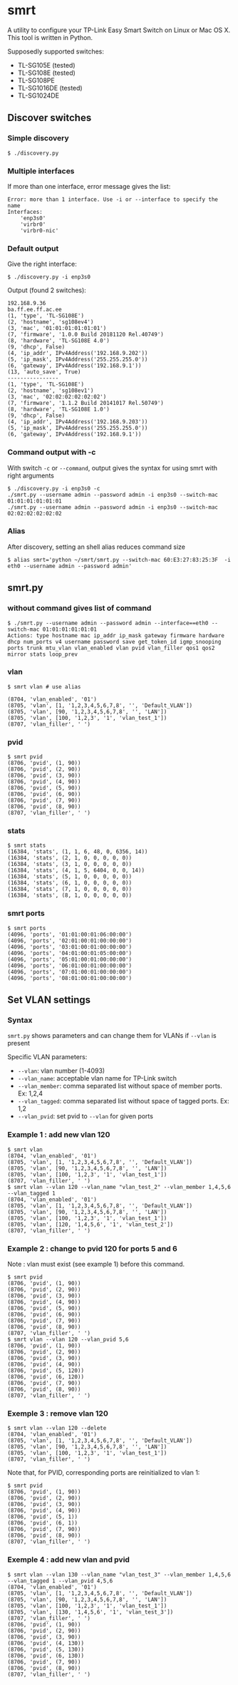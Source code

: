 # smrt

A utility to configure your TP-Link Easy Smart Switch
on Linux or Mac OS X. This tool is written in Python.

Supposedly supported switches:

* TL-SG105E (tested)
* TL-SG108E (tested)
* TL-SG108PE
* TL-SG1016DE (tested)
* TL-SG1024DE

## Discover switches

### Simple discovery

```
$ ./discovery.py
```

### Multiple interfaces

If more than one interface, error message gives the list:

```
Error: more than 1 interface. Use -i or --interface to specify the name
Interfaces:
    'enp3s0'
    'virbr0'
    'virbr0-nic'
```

### Default output

Give the right interface:
```
$ ./discovery.py -i enp3s0
```

Output (found 2 switches):
```
192.168.9.36
ba.ff.ee.ff.ac.ee
(1, 'type', 'TL-SG108E')
(2, 'hostname', 'sg108ev4')
(3, 'mac', '01:01:01:01:01:01')
(7, 'firmware', '1.0.0 Build 20181120 Rel.40749')
(8, 'hardware', 'TL-SG108E 4.0')
(9, 'dhcp', False)
(4, 'ip_addr', IPv4Address('192.168.9.202'))
(5, 'ip_mask', IPv4Address('255.255.255.0'))
(6, 'gateway', IPv4Address('192.168.9.1'))
(13, 'auto_save', True)
----------------
(1, 'type', 'TL-SG108E')
(2, 'hostname', 'sg108ev1')
(3, 'mac', '02:02:02:02:02:02')
(7, 'firmware', '1.1.2 Build 20141017 Rel.50749')
(8, 'hardware', 'TL-SG108E 1.0')
(9, 'dhcp', False)
(4, 'ip_addr', IPv4Address('192.168.9.203'))
(5, 'ip_mask', IPv4Address('255.255.255.0'))
(6, 'gateway', IPv4Address('192.168.9.1'))
```

### Command output with -c

With switch `-c` or `--command`, output gives the syntax for using smrt with right arguments

```
$ ./discovery.py -i enp3s0 -c
./smrt.py --username admin --password admin -i enp3s0 --switch-mac 01:01:01:01:01:01
./smrt.py --username admin --password admin -i enp3s0 --switch-mac 02:02:02:02:02:02
```

### Alias

After discovery, setting an shell alias reduces command size

```
$ alias smrt='python ~/smrt/smrt.py --switch-mac 60:E3:27:83:25:3F  -i eth0 --username admin --password admin'
```

## smrt.py

### without command gives list of command

```
$ ./smrt.py --username admin --password admin --interface==eth0 --switch-mac 01:01:01:01:01:01
Actions: type hostname mac ip_addr ip_mask gateway firmware hardware dhcp num_ports v4 username password save get_token_id igmp_snooping ports trunk mtu_vlan vlan_enabled vlan pvid vlan_filler qos1 qos2 mirror stats loop_prev
```

### vlan

```
$ smrt vlan # use alias

(8704, 'vlan_enabled', '01')
(8705, 'vlan', [1, '1,2,3,4,5,6,7,8', '', 'Default_VLAN'])
(8705, 'vlan', [90, '1,2,3,4,5,6,7,8', '', 'LAN'])
(8705, 'vlan', [100, '1,2,3', '1', 'vlan_test_1'])
(8707, 'vlan_filler', ' ')
```

### pvid

```
$ smrt pvid
(8706, 'pvid', (1, 90))
(8706, 'pvid', (2, 90))
(8706, 'pvid', (3, 90))
(8706, 'pvid', (4, 90))
(8706, 'pvid', (5, 90))
(8706, 'pvid', (6, 90))
(8706, 'pvid', (7, 90))
(8706, 'pvid', (8, 90))
(8707, 'vlan_filler', ' ')
```

### stats

```
$ smrt stats
(16384, 'stats', (1, 1, 6, 48, 0, 6356, 14))
(16384, 'stats', (2, 1, 0, 0, 0, 0, 0))
(16384, 'stats', (3, 1, 0, 0, 0, 0, 0))
(16384, 'stats', (4, 1, 5, 6404, 0, 0, 14))
(16384, 'stats', (5, 1, 0, 0, 0, 0, 0))
(16384, 'stats', (6, 1, 0, 0, 0, 0, 0))
(16384, 'stats', (7, 1, 0, 0, 0, 0, 0))
(16384, 'stats', (8, 1, 0, 0, 0, 0, 0))
```

### smrt ports

```
$ smrt ports
(4096, 'ports', '01:01:00:01:06:00:00')
(4096, 'ports', '02:01:00:01:00:00:00')
(4096, 'ports', '03:01:00:01:00:00:00')
(4096, 'ports', '04:01:00:01:05:00:00')
(4096, 'ports', '05:01:00:01:00:00:00')
(4096, 'ports', '06:01:00:01:00:00:00')
(4096, 'ports', '07:01:00:01:00:00:00')
(4096, 'ports', '08:01:00:01:00:00:00')
```
## Set VLAN settings

### Syntax

`smrt.py` shows parameters and can change them for VLANs if `--vlan` is present

Specific VLAN parameters:

* `--vlan`: vlan number (1-4093)
* `--vlan_name`: acceptable vlan name for TP-Link switch 
* `--vlan_member`: comma separated list without space of member ports. Ex: 1,2,4
* `--vlan_tagged`: comma separated list without space of tagged ports. Ex: 1,2
* `--vlan_pvid`: set pvid to `--vlan` for given ports

### Example 1 : add new vlan 120

```
$ smrt vlan
(8704, 'vlan_enabled', '01')
(8705, 'vlan', [1, '1,2,3,4,5,6,7,8', '', 'Default_VLAN'])
(8705, 'vlan', [90, '1,2,3,4,5,6,7,8', '', 'LAN'])
(8705, 'vlan', [100, '1,2,3', '1', 'vlan_test_1'])
(8707, 'vlan_filler', ' ')
$ smrt vlan --vlan 120 --vlan_name "vlan_test_2" --vlan_member 1,4,5,6 --vlan_tagged 1
(8704, 'vlan_enabled', '01')
(8705, 'vlan', [1, '1,2,3,4,5,6,7,8', '', 'Default_VLAN'])
(8705, 'vlan', [90, '1,2,3,4,5,6,7,8', '', 'LAN'])
(8705, 'vlan', [100, '1,2,3', '1', 'vlan_test_1'])
(8705, 'vlan', [120, '1,4,5,6', '1', 'vlan_test_2'])
(8707, 'vlan_filler', ' ')
```

### Example 2 : change to pvid 120 for ports 5 and 6

Note : vlan must exist (see example 1) before this command.

```
$ smrt pvid
(8706, 'pvid', (1, 90))
(8706, 'pvid', (2, 90))
(8706, 'pvid', (3, 90))
(8706, 'pvid', (4, 90))
(8706, 'pvid', (5, 90))
(8706, 'pvid', (6, 90))
(8706, 'pvid', (7, 90))
(8706, 'pvid', (8, 90))
(8707, 'vlan_filler', ' ')
$ smrt vlan --vlan 120 --vlan_pvid 5,6
(8706, 'pvid', (1, 90))
(8706, 'pvid', (2, 90))
(8706, 'pvid', (3, 90))
(8706, 'pvid', (4, 90))
(8706, 'pvid', (5, 120))
(8706, 'pvid', (6, 120))
(8706, 'pvid', (7, 90))
(8706, 'pvid', (8, 90))
(8707, 'vlan_filler', ' ')
```

### Exemple 3 : remove vlan 120

```
$ smrt vlan --vlan 120 --delete
(8704, 'vlan_enabled', '01')
(8705, 'vlan', [1, '1,2,3,4,5,6,7,8', '', 'Default_VLAN'])
(8705, 'vlan', [90, '1,2,3,4,5,6,7,8', '', 'LAN'])
(8705, 'vlan', [100, '1,2,3', '1', 'vlan_test_1'])
(8707, 'vlan_filler', ' ')
```

Note that, for PVID, corresponding ports are reinitialized to vlan 1:
```
$ smrt pvid
(8706, 'pvid', (1, 90))
(8706, 'pvid', (2, 90))
(8706, 'pvid', (3, 90))
(8706, 'pvid', (4, 90))
(8706, 'pvid', (5, 1))
(8706, 'pvid', (6, 1))
(8706, 'pvid', (7, 90))
(8706, 'pvid', (8, 90))
(8707, 'vlan_filler', ' ')
```

### Exemple 4 : add new vlan and pvid

```
$ smrt vlan --vlan 130 --vlan_name "vlan_test_3" --vlan_member 1,4,5,6 --vlan_tagged 1 --vlan_pvid 4,5,6
(8704, 'vlan_enabled', '01')
(8705, 'vlan', [1, '1,2,3,4,5,6,7,8', '', 'Default_VLAN'])
(8705, 'vlan', [90, '1,2,3,4,5,6,7,8', '', 'LAN'])
(8705, 'vlan', [100, '1,2,3', '1', 'vlan_test_1'])
(8705, 'vlan', [130, '1,4,5,6', '1', 'vlan_test_3'])
(8707, 'vlan_filler', ' ')
(8706, 'pvid', (1, 90))
(8706, 'pvid', (2, 90))
(8706, 'pvid', (3, 90))
(8706, 'pvid', (4, 130))
(8706, 'pvid', (5, 130))
(8706, 'pvid', (6, 130))
(8706, 'pvid', (7, 90))
(8706, 'pvid', (8, 90))
(8707, 'vlan_filler', ' ')
```
